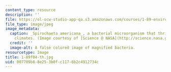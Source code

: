 ```yaml
---
content_type: resource
description: ''
file: https://ol-ocw-studio-app-qa.s3.amazonaws.com/courses/1-89-environmental-microbiology-fall-2004/007709b88e253b0fc1176b2c4912734c_1-89f04-th.jpg
file_type: image/jpeg
image_metadata:
  caption: _Spirochaeta americana_, a bacterial microorganism that thrives in harsh
    climates. (Image courtesy of [Science @ NASA](http://science.nasa.gov/).)
  credit: ''
  image-alt: A false colored image of magnified bacteria.
resourcetype: Image
title: 1-89f04-th.jpg
uid: 007709b8-8e25-3b0f-c117-6b2c4912734c
---
```

